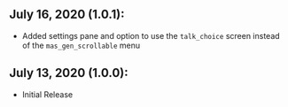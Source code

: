 ## July 16, 2020 (1.0.1):
- Added settings pane and option to use the `talk_choice` screen instead of the `mas_gen_scrollable` menu

## July 13, 2020 (1.0.0):
- Initial Release

